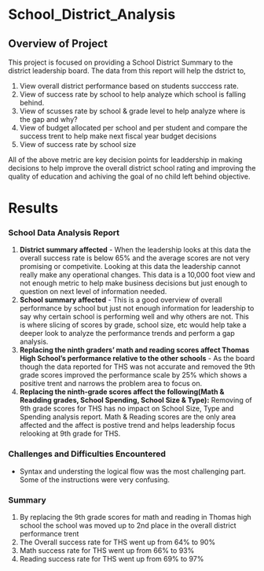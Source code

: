 # School_District_Analysis
## Overview of Project
This project is focused on providing a School District Summary to the district leadership board. The data from this report will help the dstrict to,

1. View overall district performance based on students succcess rate. 
2. View of success rate by school to help analyze which school is falling behind.
3. View of scusses rate by school & grade level to help analyze where is the gap and why? 
4. View of budget allocated per school and per student and compare the success trent to help make next fiscal year budget decisions
5. View of success rate by school size 

All of the above metric are key decision points for leaddership in making decisions to help improve the overall district school rating and improving the quality of education and achiving the goal of no child left behind objective.
  


# Results
### School Data Analysis Report
1.  **District summary affected** - When the leadership looks at this data the overall success rate is below 65% and the average scores are not very promising or competivite. Looking at this data the leadership cannot really make any operational changes. This data is a 10,000 foot view and not enough metric to help make business decisions but just enough to question on next level of information needed.
2.  **School summary affected** - This is a good overview of overall performance by school but just not enough information for leadership to say why certain school is performing well and why others are not. This is where slicing of scores by grade, school size, etc would help take a deeper look to analyze the performance trends and perform a gap analysis.
3.  **Replacing the ninth graders’ math and reading scores affect Thomas High School’s performance relative to the other schools** - As the board though the data reported for THS was not accurate and removed the 9th grade scores improved the performance scale by 25% which shows a positive trent and narrows the problem area to focus on.
4.  **Replacing the ninth-grade scores affect the following(Math & Readding grades, School Spending, School Size & Type):** Removing of 9th grade scores for THS has no impact on School Size, Type and Spending analysis report. Math & Reading scores are the only area affected and the affect is postive trend and helps leadership focus relooking at 9th grade for THS.

                                                                                                                                                                     
### Challenges and Difficulties Encountered
* Syntax and understing the logical flow was the most challenging part. Some of the instructions were very confusing.

### Summary
1. By replacing the 9th grade scores for math and reading in Thomas high school the school was moved up to 2nd place in the overall district performance trent
2. The Overall success rate for THS went up from 64% to 90%
3. Math success rate for THS went up from 66% to 93%
4. Reading success rate for THS went up from 69% to 97%



